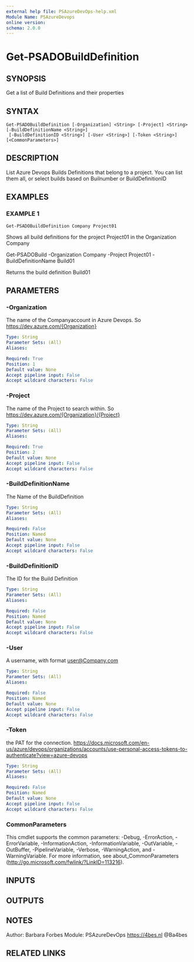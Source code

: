 ```yaml
---
external help file: PSAzureDevOps-help.xml
Module Name: PSAzureDevops
online version:
schema: 2.0.0
---
```


# Get-PSADOBuildDefinition

## SYNOPSIS
Get a list of Build Definitions and their properties

## SYNTAX

```
Get-PSADOBuildDefinition [-Organization] <String> [-Project] <String> [-BuildDefinitionName <String>]
 [-BuildDefinitionID <String>] [-User <String>] [-Token <String>] [<CommonParameters>]
```

## DESCRIPTION
List Azure Devops Builds Definitions that belong to a project.
You can list them all, or select builds based on Builnumber or BuildDefinitionID

## EXAMPLES

### EXAMPLE 1
```
Get-PSADOBuildDefinition Company Project01
```

Shows all build definitions for the project Project01 in the Organization Company

Get-PSADOBuild -Organization Company -Project Project01 -BuildDefinitionName Build01

Returns the build definition Build01

## PARAMETERS

### -Organization
The name of the Companyaccount in Azure Devops.
So https://dev.azure.com/{Organization}

```yaml
Type: String
Parameter Sets: (All)
Aliases:

Required: True
Position: 1
Default value: None
Accept pipeline input: False
Accept wildcard characters: False
```

### -Project
The name of the Project to search within.
So https://dev.azure.com/{Organization}/{Project}

```yaml
Type: String
Parameter Sets: (All)
Aliases:

Required: True
Position: 2
Default value: None
Accept pipeline input: False
Accept wildcard characters: False
```

### -BuildDefinitionName
The Name of the BuildDefinition

```yaml
Type: String
Parameter Sets: (All)
Aliases:

Required: False
Position: Named
Default value: None
Accept pipeline input: False
Accept wildcard characters: False
```

### -BuildDefinitionID
The ID for the Build Definition

```yaml
Type: String
Parameter Sets: (All)
Aliases:

Required: False
Position: Named
Default value: None
Accept pipeline input: False
Accept wildcard characters: False
```

### -User
A username, with format user@Company.com

```yaml
Type: String
Parameter Sets: (All)
Aliases:

Required: False
Position: Named
Default value: None
Accept pipeline input: False
Accept wildcard characters: False
```

### -Token
the PAT for the connection.
https://docs.microsoft.com/en-us/azure/devops/organizations/accounts/use-personal-access-tokens-to-authenticate?view=azure-devops

```yaml
Type: String
Parameter Sets: (All)
Aliases:

Required: False
Position: Named
Default value: None
Accept pipeline input: False
Accept wildcard characters: False
```

### CommonParameters
This cmdlet supports the common parameters: -Debug, -ErrorAction, -ErrorVariable, -InformationAction, -InformationVariable, -OutVariable, -OutBuffer, -PipelineVariable, -Verbose, -WarningAction, and -WarningVariable. For more information, see about_CommonParameters (http://go.microsoft.com/fwlink/?LinkID=113216).

## INPUTS

## OUTPUTS

## NOTES
Author: Barbara Forbes
Module: PSAzureDevOps
https://4bes.nl
@Ba4bes

## RELATED LINKS
